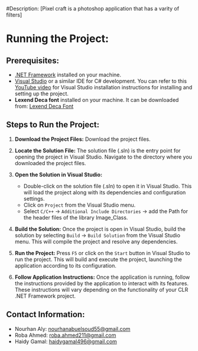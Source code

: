 #Description:
[Pixel craft is a photoshop application that has a varity of filters]


# Running the Project:

## Prerequisites:
- [.NET Framework](https://dotnet.microsoft.com/download) installed on your machine.
- [Visual Studio](https://visualstudio.microsoft.com/) or a similar IDE for C# development. You can refer to this [YouTube video](https://youtu.be/HcxlYkU8aY0?si=4FY8TvJyoPdvWDqY) for Visual Studio installation instructions for installing and setting up the project.
- **Lexend Deca font** installed on your machine. It can be downloaded from: [Lexend Deca Font](https://fonts.google.com/specimen/Lexend+Deca)

## Steps to Run the Project:

1. **Download the Project Files:**
   Download the project files.

2. **Locate the Solution File:**
   The solution file (.sln) is the entry point for opening the project in Visual Studio. Navigate to the directory where you downloaded the project files.

3. **Open the Solution in Visual Studio:**
   - Double-click on the solution file (.sln) to open it in Visual Studio. This will load the project along with its dependencies and configuration settings.
   - Click on `Project` from the Visual Studio menu.
   - Select `C/C++` -> `Additional Include Directories` -> add the Path for the header files of the library Image_Class.

4. **Build the Solution:**
   Once the project is open in Visual Studio, build the solution by selecting `Build` -> `Build Solution` from the Visual Studio menu. This will compile the project and resolve any dependencies.

5. **Run the Project:**
   Press `F5` or click on the `Start` button in Visual Studio to run the project. This will build and execute the project, launching the application according to its configuration.

6. **Follow Application Instructions:**
   Once the application is running, follow the instructions provided by the application to interact with its features. These instructions will vary depending on the functionality of your CLR .NET Framework project.

## Contact Information:
- Nourhan Aly: nourhanabuelsoud55@gmail.com
- Roba Ahmed: roba.ahmed211@gmail.com
- Haidy Gamal: haidygamal496@gmail.com

 
